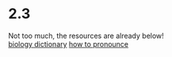 # 2.3
Not too much, the resources are already below!              
[biology dictionary](https://biologydictionary.net/prokaryotes-vs-eukaryotes/)
[how to pronounce](https://translate.google.com/?sl=en&tl=no&text=prokaryotes%20and%20eukaryotes&op=translate)
